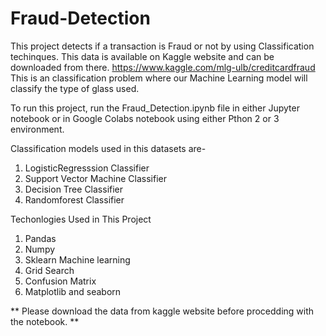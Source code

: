 # Fraud-Detection

This project detects if a transaction is Fraud or not by using Classification techinques.
This data is available on Kaggle website and can be downloaded from there.
https://www.kaggle.com/mlg-ulb/creditcardfraud
This is an classification problem where our Machine Learning model will classify the type of glass used.

To run this project, run the Fraud_Detection.ipynb file in either Jupyter notebook or in Google Colabs notebook using either Pthon 2 or 3 environment.

Classification models used in this datasets are-
1. LogisticRegresssion Classifier
2. Support Vector Machine Classifier
3. Decision Tree Classifier
4. Randomforest Classifier


Techonlogies Used in This Project
1. Pandas 
2. Numpy 
3. Sklearn Machine learning
4. Grid Search
5. Confusion Matrix
6. Matplotlib and seaborn




** Please download the data from kaggle website before procedding with the notebook. **